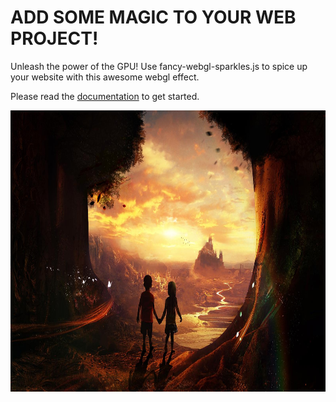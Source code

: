 # ADD SOME MAGIC TO YOUR WEB PROJECT!
Unleash the power of the GPU! Use fancy-webgl-sparkles.js to spice up your website with this awesome webgl effect.

Please read the [documentation](/getting-started/introduction) to get started.

<div class="fairies">
	<a href="https://www.deviantart.com/t1na/art/Fairy-tale-542430962">
		<img src="./res/fairy-tale.jpg" style="min-height: 450px">
	</a>
</div>

<script>
	FancyWebGLSparkles.init(document.querySelector(".fairies"),
	{
		persistent: true,
		renderStars: true,
		renderOutside: false,
		sparkleColor: ["#facb60","#ba554d","#cfbb6a", "#ffffff"],
		sparkleScale: 160,
		renderBokeh: true,
		bokehColor: ["#facb60","#ba554d","#cfbb6a"]
	});
</script>